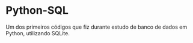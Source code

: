 # Python-SQL
Um dos primeiros códigos que fiz durante estudo de banco de dados em Python, utilizando SQLite. 
